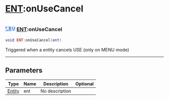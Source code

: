 # [ENT](../ent/README.md):onUseCancel

### <img src="../../.gitbook/assets/server.png" width="32" height="32" /> [ENT](../ent/README.md):onUseCancel

```lua
void ENT:onUseCancel(ent)
```

Triggered when a entity cancels USE (only on MENU mode)<br>

-----------------
## Parameters

| Type   | Name | Description | Optional |
| ------ | ---- | ----------- | -------: |
| [Entity](../entity/README.md) | ent | No description |  |
